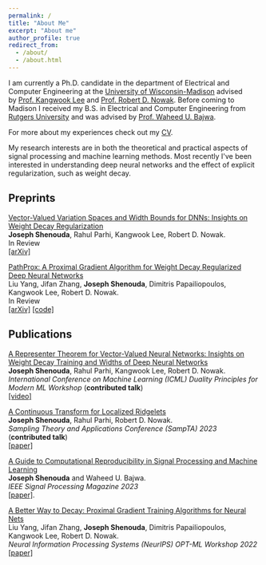 ```yaml
---
permalink: /
title: "About Me"
excerpt: "About me"
author_profile: true
redirect_from: 
  - /about/
  - /about.html
---
```


I am currently a Ph.D. candidate in the department of Electrical and Computer Engineering at the [University of Wisconsin-Madison](https://www.wisc.edu/) advised by [Prof. Kangwook Lee](https://kangwooklee.com/) and [Prof. Robert D. Nowak](https://nowak.ece.wisc.edu/). Before coming to Madison I received my B.S. in Electrical and Computer Engineering from [Rutgers University](https://www.rutgers.edu/) and was advised by [Prof. Waheed U. Bajwa](http://www.inspirelab.us/people/).

For more about my experiences check out my [CV](/files/Shenouda_Joseph_CV.pdf).

My research interests are in both the theoretical and practical aspects of
signal processing and machine learning methods. Most recently I've been
interested in understanding deep neural networks and the effect of explicit
regularization, such as weight decay.

## Preprints
<ins>Vector-Valued Variation Spaces and Width Bounds for DNNs: Insights on Weight Decay Regularization</ins>
<br>
**Joseph Shenouda**, Rahul Parhi, Kangwook Lee, Robert D. Nowak.
<br>
In Review
<br>
[[arXiv]](https://arxiv.org/abs/2305.16534)



<ins>PathProx: A Proximal Gradient Algorithm for Weight Decay Regularized Deep Neural Networks</ins>
<br>
Liu Yang, Jifan Zhang, **Joseph Shenouda**, Dimitris Papailiopoulos, Kangwook Lee, Robert D. Nowak.
<br>
In Review
<br>
[[arXiv]](https://arxiv.org/abs/2210.03069) [[code]](https://github.com/Leiay/PathProx/tree/main)

## Publications
<ins>A Representer Theorem for Vector-Valued Neural Networks: Insights on Weight Decay Training and Widths of Deep Neural Networks</ins>
<br>
**Joseph Shenouda**, Rahul Parhi, Kangwook Lee, Robert D. Nowak. 
<br>
*International Conference on Machine Learning (ICML) Duality Principles for Modern ML Workshop* (**contributed talk**)
<br>
[[video]](https://slideslive.com/39006552/a-representer-theorem-for-vectorvalued-neural-networks-insights-on-weight-decay-regularization-and-widths-of-dnns?ref=speaker-22889)

<ins>A Continuous Transform for Localized Ridgelets</ins>
<br>
**Joseph Shenouda**, Rahul Parhi, Robert D. Nowak.
<br>
*Sampling Theory and Applications Conference (SampTA) 2023* (**contributed talk**)
<br>
[[paper]](https://openreview.net/pdf?id=bxvnMaTbarp)

<ins>A Guide to Computational Reproducibility in Signal Processing and Machine Learning</ins>
<br>
**Joseph Shenouda** and Waheed U. Bajwa.
<br>
*IEEE Signal Processing Magazine 2023*
<br>
[[paper]](https://arxiv.org/abs/2108.12383).

<ins>A Better Way to Decay: Proximal Gradient Training Algorithms for Neural Nets</ins>
<br>
Liu Yang, Jifan Zhang, **Joseph Shenouda**, Dimitris Papailiopoulos, Kangwook Lee, Robert D. Nowak.
<br>
*Neural Information Processing Systems (NeurIPS) OPT-ML Workshop 2022*
<br>
[[paper]](https://openreview.net/forum?id=4y1xh8jClhC)

 

